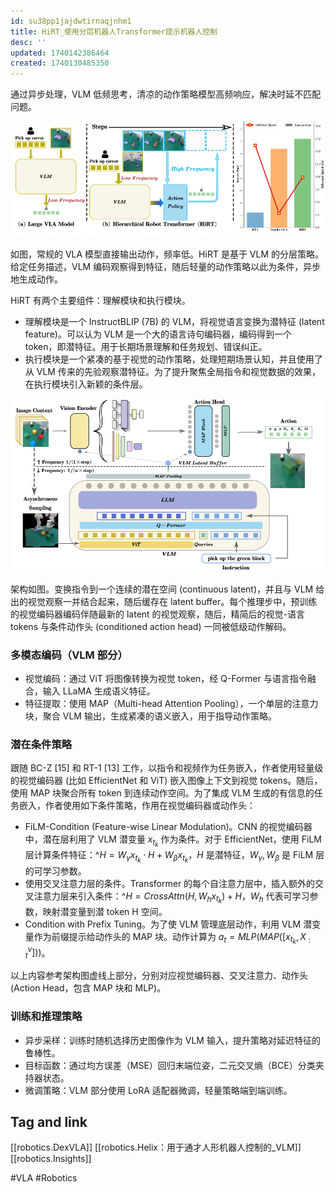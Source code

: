 ```yaml
---
id: su38pp1jajdwtirnaqjnhm1
title: HiRT_使用分层机器人Transformer提示机器人控制
desc: ''
updated: 1740142386464
created: 1740130485350
---
```


通过异步处理，VLM 低频思考，清凉的动作策略模型高频响应，解决时延不匹配问题。

![fig1](assets/images/robotics.HiRT_使用分层机器人Transformer提示机器人控制/fig1.png)

如图，常规的 VLA 模型直接输出动作，频率低。HiRT 是基于 VLM 的分层策略。给定任务描述，VLM 编码观察得到特征，随后轻量的动作策略以此为条件，异步地生成动作。

HiRT 有两个主要组件：理解模块和执行模块。
- 理解模块是一个 InstructBLIP (7B) 的 VLM，将视觉语言变换为潜特征 (latent feature)。可以认为 VLM 是一个大的语言诗句编码器，编码得到一个 token，即潜特征。用于长期场景理解和任务规划、错误纠正。
- 执行模块是一个紧凑的基于视觉的动作策略，处理短期场景认知，并且使用了从 VLM 传来的先验观察潜特征。为了提升聚焦全局指令和视觉数据的效果，在执行模块引入新颖的条件层。

![architecturepng](assets/images/robotics.HiRT_使用分层机器人Transformer提示机器人控制/architecturepng.png)

架构如图。变换指令到一个连续的潜在空间 (continuous latent)，并且与 VLM 给出的视觉观察一并结合起来，随后缓存在 latent buffer。每个推理步中，预训练的视觉编码器编码伴随最新的 latent 的视觉观察，随后，精简后的视觉-语言 tokens 与条件动作头 (conditioned action head) 一同被低级动作解码。

### 多模态编码（VLM 部分）
- 视觉编码：通过 ViT 将图像转换为视觉 token，经 Q-Former 与语言指令融合，输入 LLaMA 生成语义特征。
- 特征提取：使用 MAP（Multi-head Attention Pooling），一个单层的注意力块，聚合 VLM 输出，生成紧凑的语义嵌入，用于指导动作策略。

### 潜在条件策略
跟随 BC-Z [15] 和 RT-1 [13] 工作，以指令和视频作为任务嵌入，作者使用轻量级的视觉编码器 (比如 EfficientNet 和 ViT) 嵌入图像上下文到视觉 tokens。随后，使用 MAP 块聚合所有 token 到连续动作空间。为了集成 VLM 生成的有信息的任务嵌入，作者使用如下条件策略，作用在视觉编码器或动作头：
- FiLM-Condition (Feature-wise Linear Modulation)。CNN 的视觉编码器中，潜在层利用了 VLM 潜变量 $x_{t_k}$ 作为条件。对于 EfficientNet，使用 FiLM 层计算条件特征：$\^{H}=W_\gamma x_{t_k} \cdot H + W_{\beta}x_{t_k}$，$H$ 是潜特征，$W_\gamma,W_\beta$ 是 FiLM 层的可学习参数。
- 使用交叉注意力层的条件。Transformer 的每个自注意力层中，插入额外的交叉注意力层来引入条件：$\^{H}=CrossAttn(H,W_h x_{t_k}) + H$，$W_h$ 代表可学习参数，映射潜变量到潜 token H 空间。
- Condition with Prefix Tuning。为了使 VLM 管理底层动作，利用 VLM 潜变量作为前缀提示给动作头的 MAP 块。动作计算为 $a_t = MLP(MAP([x_{t_k},X^{v}_{:t}]))$。

以上内容参考架构图虚线上部分，分别对应视觉编码器、交叉注意力、动作头 (Action Head，包含 MAP 块和 MLP)。

### 训练和推理策略
- 异步采样：训练时随机选择历史图像作为 VLM 输入，提升策略对延迟特征的鲁棒性。
- 目标函数：通过均方误差（MSE）回归末端位姿，二元交叉熵（BCE）分类夹持器状态。
- 微调策略：VLM 部分使用 LoRA 适配器微调，轻量策略端到端训练。

## Tag and link
[[robotics.DexVLA]]
[[robotics.Helix：用于通才人形机器人控制的_VLM]]
[[robotics.Insights]]

#VLA
#Robotics